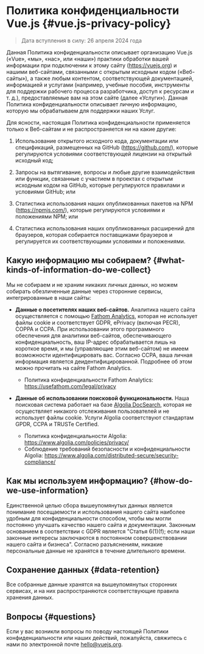 # Политика конфиденциальности Vue.js {#vue.js-privacy-policy}

> Дата вступления в силу: 26 апреля 2024 года

Данная Политика конфиденциальности описывает организацию Vue.js («Vue», «мы», «нас», или «наши») практики обработки вашей информации при подключении к этому сайту (https://vuejs.org) и нашими веб-сайтами, связанными с открытым исходным кодом («Веб-сайты»), а также любым контентом, соответствующей документацией, информацией и услугами (например, учебные пособия, инструменты для поддержки рабочего процесса разработчика, доступ к ресурсам и т. д.), предоставляемые вам на этом сайте (далее «Услуги»). Данная Политика конфиденциальности описывает личную информацию, которую мы обрабатываем для поддержки наших Услуг.

Для ясности, настоящая Политика конфиденциальности применяется только к Веб-сайтам и не распространяется ни на какие другие:

1. Использование открытого исходного кода, документации или спецификаций, размещенных на GitHub (https://github.com/), которые регулируются условиями соответствующей лицензии на открытый исходный код;

2. Запросы на вытягивание, вопросы и любые другие взаимодействия или функции, связанные с участием в проектах с открытым исходным кодом на GitHub, которые регулируются правилами и условиями GitHub; или

3. Статистика использования наших опубликованных пакетов на NPM (https://npmjs.com/), которые регулируются условиями и положениями NPM; или

4. Статистика использования наших опубликованных расширений для браузеров, которая собирается поставщиками браузеров и регулируется их соответствующими условиями и положениями.

## Какую информацию мы собираем? {#what-kinds-of-information-do-we-collect}

Мы не собираем и не храним никаких личных данных, но можем собирать обезличенные данные через сторонние сервисы, интегрированные в наши сайты:

- **Данные о посетителях наших веб-сайтов.** Аналитика нашего сайта осуществляется с помощью [Fathom Analytics](https://usefathom.com/), которая не использует файлы cookie и соответствует GDPR, ePrivacy (включая PECR), COPPA и CCPA. При использовании этого программного обеспечения для аналитики веб-сайтов, обеспечивающего конфиденциальность, ваш IP-адрес обрабатывается лишь на короткое время, и мы (управляющие этим веб-сайтом) не имеем возможности идентифицировать вас. Согласно CCPA, ваша личная информация является деидентифицированной. Подробнее об этом можно прочитать на сайте Fathom Analytics.

  - Политика конфиденциальности Fathom Analytics: https://usefathom.com/legal/privacy

- **Данные об использовании поисковой функциональности.** Наша поисковая система работает на базе [Algolia DocSearch](https://docsearch.algolia.com/), которая не осуществляет никакого отслеживания пользователей и не использует файлы cookie. Услуги Algolia соответствуют стандартам GPDR, CCPA и TRUSTe Certified.

  - Политика конфиденциальности Algolia: https://www.algolia.com/policies/privacy/
  - Соблюдение требований безопасности и конфиденциальности Algolia: https://www.algolia.com/distributed-secure/security-compliance/

## Как мы используем информацию? {#how-do-we-use-information}

Единственной целью сбора вышеупомянутых данных является понимание посещаемости и использования нашего сайта наиболее удобным для конфиденциальности способом, чтобы мы могли постоянно улучшать качество нашего сайта и документации. Законным основанием в соответствии с GDPR является "Статья 6(1)(f); если наши законные интересы заключаются в постоянном совершенствовании нашего сайта и бизнеса". Согласно разъяснениям, никакие персональные данные не хранятся в течение длительного времени.

## Сохранение данных {#data-retention}

Все собранные данные хранятся на вышеупомянутых сторонних сервисах, и на них распространяются соответствующие правила хранения данных.

## Вопросы {#questions}

Если у вас возникли вопросы по поводу настоящей Политики конфиденциальности или наших действий, пожалуйста, свяжитесь с нами по электронной почте hello@vuejs.org.

